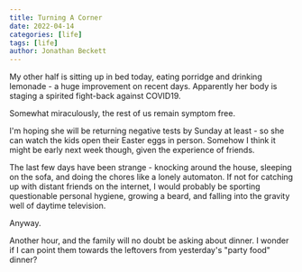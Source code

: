 ```yaml
---
title: Turning A Corner
date: 2022-04-14
categories: [life]
tags: [life]
author: Jonathan Beckett
---
```


My other half is sitting up in bed today, eating porridge and drinking lemonade - a huge improvement on recent days. Apparently her body is staging a spirited fight-back against COVID19.

Somewhat miraculously, the rest of us remain symptom free.

I'm hoping she will be returning negative tests by Sunday at least - so she can watch the kids open their Easter eggs in person. Somehow I think it might be early next week though, given the experience of friends.

The last few days have been strange - knocking around the house, sleeping on the sofa, and doing the chores like a lonely automaton. If not for catching up with distant friends on the internet, I would probably be sporting questionable personal hygiene, growing a beard, and falling into the gravity well of daytime television.

Anyway.

Another hour, and the family will no doubt be asking about dinner. I wonder if I can point them towards the leftovers from yesterday's "party food" dinner?